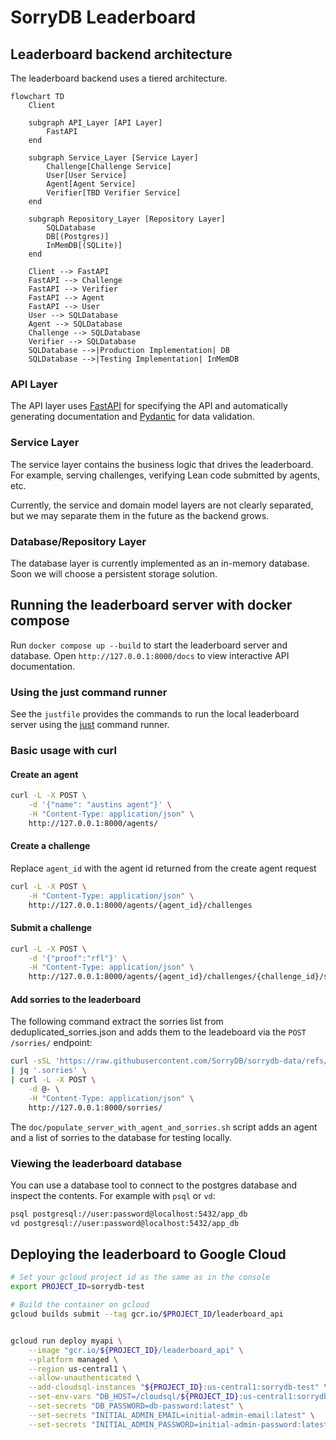 # SorryDB Leaderboard

## Leaderboard backend architecture

The leaderboard backend uses a tiered architecture.

```mermaid
flowchart TD
    Client

    subgraph API_Layer [API Layer]
        FastAPI
    end

    subgraph Service_Layer [Service Layer]
        Challenge[Challenge Service]
        User[User Service]
        Agent[Agent Service]
        Verifier[TBD Verifier Service]
    end

    subgraph Repository_Layer [Repository Layer]
        SQLDatabase
        DB[(Postgres)]
        InMemDB[(SQLite)]
    end

    Client --> FastAPI
    FastAPI --> Challenge
    FastAPI --> Verifier
    FastAPI --> Agent
    FastAPI --> User
    User --> SQLDatabase
    Agent --> SQLDatabase
    Challenge --> SQLDatabase
    Verifier --> SQLDatabase
    SQLDatabase -->|Production Implementation| DB
    SQLDatabase -->|Testing Implementation| InMemDB
```


### API Layer

The API layer uses [FastAPI](https://fastapi.tiangolo.com/) for specifying the API
and automatically generating documentation and [Pydantic](https://docs.pydantic.dev/latest/) for data validation.

### Service Layer

The service layer contains the business logic that drives the leaderboard.
For example, serving challenges, verifying Lean code submitted by agents, etc.


Currently, the service and domain model layers are not clearly separated, but we may separate them in the future as the backend grows.


### Database/Repository Layer

The database layer is currently implemented as an in-memory database. 
Soon we will choose a persistent storage solution.


## Running the leaderboard server with docker compose

Run `docker compose up --build` to start the leaderboard server and database.
Open `http://127.0.0.1:8000/docs` to view interactive API documentation.

### Using the just command runner
See the `justfile` provides the commands to run the local leaderboard server
using the [just](https://github.com/casey/just) command runner.


### Basic usage with curl

#### Create an agent

```sh
curl -L -X POST \
    -d '{"name": "austins agent"}' \
    -H "Content-Type: application/json" \
    http://127.0.0.1:8000/agents/
```

#### Create a challenge
Replace `agent_id` with the agent id returned from the create agent request

```sh
curl -L -X POST \
    -H "Content-Type: application/json" \
    http://127.0.0.1:8000/agents/{agent_id}/challenges
```


#### Submit a challenge

```sh
curl -L -X POST \
    -d '{"proof":"rfl"}' \
    -H "Content-Type: application/json" \
    http://127.0.0.1:8000/agents/{agent_id}/challenges/{challenge_id}/submit
```

#### Add sorries to the leaderboard

The following command extract the sorries list from deduplicated_sorries.json
and adds them to the leadeboard via the  `POST /sorries/` endpoint:

```sh
curl -sSL 'https://raw.githubusercontent.com/SorryDB/sorrydb-data/refs/heads/master/deduplicated_sorries.json' \
| jq '.sorries' \
| curl -L -X POST \
    -d @- \
    -H "Content-Type: application/json" \
    http://127.0.0.1:8000/sorries/
```

The `doc/populate_server_with_agent_and_sorries.sh` script adds an agent
and a list of sorries to the database for testing locally.


### Viewing the leaderboard database

You can use a database tool to connect to the postgres database and inspect the contents.
For example with `psql` or `vd`:

```sh
psql postgresql://user:password@localhost:5432/app_db
vd postgresql://user:password@localhost:5432/app_db
```

## Deploying the leaderboard to Google Cloud

```sh
# Set your gcloud project id as the same as in the console
export PROJECT_ID=sorrydb-test

# Build the container on gcloud
gcloud builds submit --tag gcr.io/$PROJECT_ID/leaderboard_api


gcloud run deploy myapi \
    --image "gcr.io/${PROJECT_ID}/leaderboard_api" \
    --platform managed \
    --region us-central1 \
    --allow-unauthenticated \
    --add-cloudsql-instances "${PROJECT_ID}:us-central1:sorrydb-test" \
    --set-env-vars "DB_HOST=/cloudsql/${PROJECT_ID}:us-central1:sorrydb-test" \
    --set-secrets "DB_PASSWORD=db-password:latest" \
    --set-secrets "INITIAL_ADMIN_EMAIL=initial-admin-email:latest" \
    --set-secrets "INITIAL_ADMIN_PASSWORD=initial-admin-password:latest"
```
